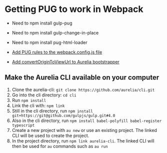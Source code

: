 Getting PUG to work in Webpack
=
* Need to npm install gulp-pug
* Need to npm install gulp-change-in-place
* Need to npm install pug-html-loader

* [Add PUG rules to the webpack.config.js file](https://github.com/jods4/aurelia-webpack-build/issues/22)

* [Add convertOriginToViewUrl to Aurelia bootstrapper](https://github.com/aurelia/skeleton-navigation/issues/396#issuecomment-207823852)

## Make the Aurelia CLI available on your computer

1. Clone the aurelia-cli: `git clone https://github.com/aurelia/cli.git`
2. Go into the cli directory: `cd cli`
3. Run `npm install`
4. Link the cli with: `npm link`
5. Still in the cli directory, run `npm install git+https://git@github.com/gulpjs/gulp.git#4.0`
6. Also in the cli directory, run `npm install babel-polyfill babel-register typescript`
7. Create a new project with `au new` or use an existing project. The linked CLI will be used to create the project.
8. In the project directory, run `npm link aurelia-cli`. The linked CLI will then be used for `au` commands such as `au run`